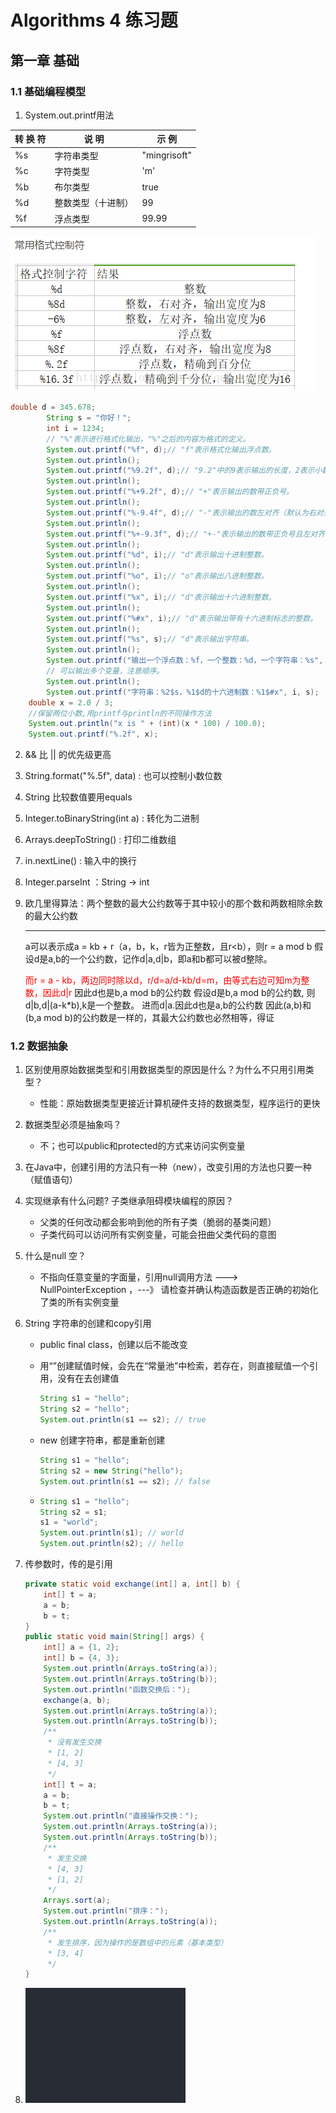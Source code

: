 # Algorithms 4 练习题

## 第一章 基础

### 1.1 基础编程模型

1.  System.out.printf用法

   | 转 换 符 | 说  明             | 示  例       |
   | :------- | ------------------ | ------------ |
   | %s       | 字符串类型         | "mingrisoft" |
   | %c       | 字符类型           | 'm'          |
   | %b       | 布尔类型           | true         |
   | %d       | 整数类型（十进制） | 99           |
   | %f       | 浮点类型           | 99.99        |

   ![](img\printf.png)

```java
double d = 345.678;
        String s = "你好！";
        int i = 1234;
        // "%"表示进行格式化输出，"%"之后的内容为格式的定义。
        System.out.printf("%f", d);// "f"表示格式化输出浮点数。
        System.out.println();
        System.out.printf("%9.2f", d);// "9.2"中的9表示输出的长度，2表示小数点后的位数。
        System.out.println();
        System.out.printf("%+9.2f", d);// "+"表示输出的数带正负号。
        System.out.println();
        System.out.printf("%-9.4f", d);// "-"表示输出的数左对齐（默认为右对齐）。
        System.out.println();
        System.out.printf("%+-9.3f", d);// "+-"表示输出的数带正负号且左对齐。
        System.out.println();
        System.out.printf("%d", i);// "d"表示输出十进制整数。
        System.out.println();
        System.out.printf("%o", i);// "o"表示输出八进制整数。
        System.out.println();
        System.out.printf("%x", i);// "d"表示输出十六进制整数。
        System.out.println();
        System.out.printf("%#x", i);// "d"表示输出带有十六进制标志的整数。
        System.out.println();
        System.out.printf("%s", s);// "d"表示输出字符串。
        System.out.println();
        System.out.printf("输出一个浮点数：%f，一个整数：%d，一个字符串：%s", d, i, s);
        // 可以输出多个变量，注意顺序。
        System.out.println();
        System.out.printf("字符串：%2$s，%1$d的十六进制数：%1$#x", i, s);
    double x = 2.0 / 3;
    //保留两位小数,用printf与println的不同操作方法
    System.out.println("x is " + (int)(x * 100) / 100.0);
    System.out.printf("%.2f", x);
```

2. && 比 || 的优先级更高

3. String.format("%.5f", data) : 也可以控制小数位数

4. String 比较数值要用equals

5. Integer.toBinaryString(int a) : 转化为二进制

6. Arrays.deepToString() : 打印二维数组

7. in.nextLine() : 输入中的换行

8. Integer.parseInt ：String -> int

9. 欧几里得算法：两个整数的最大公约数等于其中较小的那个数和两数相除余数的最大公约数

   ------

   a可以表示成a = kb + r（a，b，k，r皆为正整数，且r<b），则r = a mod b
   假设d是a,b的一个公约数，记作d|a,d|b，即a和b都可以被d整除。

   <span style = "color:red">而r = a - kb，两边同时除以d，r/d=a/d-kb/d=m，由等式右边可知m为整数，因此d|r</span>
   因此d也是b,a mod b的公约数
   假设d是b,a mod b的公约数, 则d|b,d|(a-k*b),k是一个整数。
   进而d|a.因此d也是a,b的公约数
   因此(a,b)和(b,a mod b)的公约数是一样的，其最大公约数也必然相等，得证


### 1.2 数据抽象

1. 区别使用原始数据类型和引用数据类型的原因是什么？为什么不只用引用类型？
   
   - 性能：原始数据类型更接近计算机硬件支持的数据类型，程序运行的更快
   
2. 数据类型必须是抽象吗？
   
   - 不；也可以public和protected的方式来访问实例变量
   
3. 在Java中，创建引用的方法只有一种（new），改变引用的方法也只要一种（赋值语句）

4. 实现继承有什么问题? 子类继承阻碍模块编程的原因？
   - 父类的任何改动都会影响到他的所有子类（脆弱的基类问题）
   - 子类代码可以访问所有实例变量，可能会扭曲父类代码的意图
   
5. 什么是null 空？
   
   - 不指向任意变量的字面量，引用null调用方法 ---> NullPointerException ，---》 请检查并确认构造函数是否正确的初始化了类的所有实例变量
   
6. String 字符串的创建和copy引用

   - public final class，创建以后不能改变

   - 用“”创建赋值时候，会先在“常量池”中检索，若存在，则直接赋值一个引用，没有在去创建值

     ```java
     String s1 = "hello";
     String s2 = "hello";
     System.out.println(s1 == s2); // true
     ```

   - new 创建字符串，都是重新创建

     ```java
     String s1 = "hello";
     String s2 = new String("hello");
     System.out.println(s1 == s2); // false
     ```

   - ```java
     String s1 = "hello";
     String s2 = s1;        
     s1 = "world";
     System.out.println(s1); // world
     System.out.println(s2); // hello
     ```

7. 传参数时，传的是引用

   ```java
   private static void exchange(int[] a, int[] b) {
       int[] t = a;
       a = b;
       b = t;
   }
   public static void main(String[] args) {
       int[] a = {1, 2};
       int[] b = {4, 3};
       System.out.println(Arrays.toString(a));
       System.out.println(Arrays.toString(b));
       System.out.println("函数交换后：");
       exchange(a, b);
       System.out.println(Arrays.toString(a));
       System.out.println(Arrays.toString(b));
       /**
        * 没有发生交换
        * [1, 2]
        * [4, 3]
        */
       int[] t = a;
       a = b;
       b = t;
       System.out.println("直接操作交换：");
       System.out.println(Arrays.toString(a));
       System.out.println(Arrays.toString(b));
       /**
        * 发生交换
        * [4, 3]
        * [1, 2]
        */
       Arrays.sort(a);
       System.out.println("排序：");
       System.out.println(Arrays.toString(a));
       /**
        * 发生排序，因为操作的是数组中的元素（基本类型）
        * [3, 4]
        */
   }
   ```

8. ![image-20210130230409848](img/image-20210130230409848.png)

